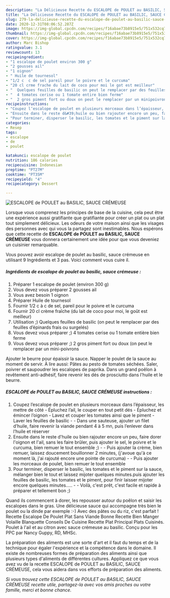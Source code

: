 ```yaml
---
description: "La Délicieuse Recette du ESCALOPE de POULET au BASILIC, SAUCE CRÉMEUSE"
title: "La Délicieuse Recette du ESCALOPE de POULET au BASILIC, SAUCE CRÉMEUSE"
slug: 279-la-delicieuse-recette-du-escalope-de-poulet-au-basilic-sauce-cremeuse
date: 2020-12-31T08:06:52.287Z
image: https://img-global.cpcdn.com/recipes/f16abae73b8915e5/751x532cq70/escalope-de-poulet-au-basilic-sauce-cremeuse-photo-principale-de-la-recette.jpg
thumbnail: https://img-global.cpcdn.com/recipes/f16abae73b8915e5/751x532cq70/escalope-de-poulet-au-basilic-sauce-cremeuse-photo-principale-de-la-recette.jpg
cover: https://img-global.cpcdn.com/recipes/f16abae73b8915e5/751x532cq70/escalope-de-poulet-au-basilic-sauce-cremeuse-photo-principale-de-la-recette.jpg
author: Marc Bishop
ratingvalue: 3.1
reviewcount: 13
recipeingredient:
- "1 escalope de poulet environ 300 g"
- "2 gousses ail"
- "1 oignon"
- " Huile de tournesol"
- "1/2 c  c de sel pareil pour le poivre et le curcuma"
- "20 cl crme frache du lait de coco pour moi le got est meilleur"
- "  Quelques feuilles de basilic on peut le remplacer par des feuilles dpinards frais ou surgels"
- "  4 tomates cerise ou 1 tomate entire bien ferme"
- "  2 gros piment fort ou doux on peut le remplacer par un minipoivrons"
recipeinstructions:
- "Coupez l’escalope de poulet en plusieurs morceaux dans l’épaisseur, les mettre de côté Épluchez l’ail, le couper en tout petit dés  Épluchez et émincer l’oignon Lavez et couper les tomates ainsi que le piment  Laver les feuilles de basilic   Dans une sauteuse, ajouter un filet d’huile, faire revenir la viande pendant 4 à 5 mn, puis l’enlever dans l’huile et réserver"
- "Ensuite dans le reste d&#39;huile ou bien rajouter encore un peu, faire dorer l&#39;oignon et l&#39;ail, sans les faire brûler, puis ajouter le sel, le poivre et le curcuma, bien remuer le tout ensemble ;)   Puis ajouter la crème, bien remuer, laissez doucement bouillonner 2 minutes, (j&#39;avoue qu&#39;à ce moment là, j&#39;ai rajouté encore une pointe de curcuma)   Puis ajouter les morceaux de poulet, bien remuer le tout ensemble"
- "Pour terminer, disperser le basilic, les tomates et le piment sur la sauce, mélanger bien le tout et laissez mijoter quelques minutes.puis ajouter les feuilles de basilic, les tomates et le piment, pour finir laisser mijoter encore quelques minutes.....   Voilà, c&#39;est prêt, c&#39;est facile et rapide à préparer et tellement bon ;)"
categories:
- Resep
tags:
- escalope
- de
- poulet

katakunci: escalope de poulet 
nutrition: 186 calories
recipecuisine: Indonesian
preptime: "PT27M"
cooktime: "PT35M"
recipeyield: "4"
recipecategory: Dessert

---
```



![ESCALOPE de POULET au BASILIC, SAUCE CRÉMEUSE](https://img-global.cpcdn.com/recipes/f16abae73b8915e5/751x532cq70/escalope-de-poulet-au-basilic-sauce-cremeuse-photo-principale-de-la-recette.jpg)

Lorsque vous comprenez les principes de base de la cuisine, cela peut être une expérience aussi gratifiante que gratifiante pour créer un plat ou un plat tout simplement délicieux. Les odeurs de votre maison ainsi que les visages des personnes avec qui vous la partagez sont inestimables. Nous espérons que cette recette de <strong> ESCALOPE de POULET au BASILIC, SAUCE CRÉMEUSE </strong> vous donnera certainement une idée pour que vous deveniez un cuisinier remarquable.

<!--inarticleads1-->

Vous pouvez avoir escalope de poulet au basilic, sauce crémeuse en utilisant 9 Ingrédients et 3 pas. Voici comment vous cuire il.

##### Ingrédients de escalope de poulet au basilic, sauce crémeuse :

1. Préparer 1 escalope de poulet (environ 300 g)
1. Vous devez vous préparer 2 gousses ail
1. Vous avez besoin 1 oignon
1. Préparer  Huile de tournesol
1. Fournir 1/2 c à c de sel, pareil pour le poivre et le curcuma
1. Fournir 20 cl crème fraîche (du lait de coco pour moi, le goût est meilleur)
1. Utilisation  ;) Quelques feuilles de basilic (on peut le remplacer par des feuilles d’épinards frais ou surgelés)
1. Vous devez vous préparer  ;) 4 tomates cerise ou 1 tomate entière bien ferme
1. Vous devez vous préparer  ;) 2 gros piment fort ou doux (on peut le remplacer par un mini-poivrons


Ajouter le beurre pour épaissir la sauce. Napper le poulet de la sauce au moment de servir. À lire aussi: Pâtes au pesto de tomates séchées. Saler, poivrer et saupoudrer les escalopes de paprika. Dans un grand poêlon à revêtement anti-adhésif, faire revenir les dés de prosciutto dans l&#39;huile et le beurre. 

<!--inarticleads2-->

##### ESCALOPE de POULET au BASILIC, SAUCE CRÉMEUSE instructions :

1. Coupez l’escalope de poulet en plusieurs morceaux dans l’épaisseur, les mettre de côté - Épluchez l’ail, le couper en tout petit dés  - Épluchez et émincer l’oignon - Lavez et couper les tomates ainsi que le piment  - Laver les feuilles de basilic  -  - Dans une sauteuse, ajouter un filet d’huile, faire revenir la viande pendant 4 à 5 mn, puis l’enlever dans l’huile et réserver
1. Ensuite dans le reste d&#39;huile ou bien rajouter encore un peu, faire dorer l&#39;oignon et l&#39;ail, sans les faire brûler, puis ajouter le sel, le poivre et le curcuma, bien remuer le tout ensemble ;)  -  - Puis ajouter la crème, bien remuer, laissez doucement bouillonner 2 minutes, (j&#39;avoue qu&#39;à ce moment là, j&#39;ai rajouté encore une pointe de curcuma)  -  - Puis ajouter les morceaux de poulet, bien remuer le tout ensemble
1. Pour terminer, disperser le basilic, les tomates et le piment sur la sauce, mélanger bien le tout et laissez mijoter quelques minutes.puis ajouter les feuilles de basilic, les tomates et le piment, pour finir laisser mijoter encore quelques minutes.....  -  - Voilà, c&#39;est prêt, c&#39;est facile et rapide à préparer et tellement bon ;)


Quand ils commencent à dorer, les repousser autour du poêlon et saisir les escalopes dans le gras. Une délicieuse sauce qui accompagne très bien le poulet ou la dinde par exemple :-) Avec des pâtes ou du riz, c&#39;est parfait ! Recette Escalope De Poulet Plat Sans Viande Bonne Recette Bien Manger Volaille Blanquette Conseils De Cuisine Recette Plat Principal Plats Cuisinés. Poulet à l&#39;ail et au citron avec sauce crémeuse au basilic. Conçu pour les PPC par Nancy Guppy, RD, MHSc. 

<!--inarticleads1-->

<p>
La préparation des aliments est une sorte d'art et il faut du temps et de la technique pour égaler l'expérience et la compétence dans le domaine. Il existe de nombreuses formes de préparation des aliments ainsi que plusieurs types d'aliments de différentes cultures. Appliquez ce que vous avez vu de la recette ESCALOPE de POULET au BASILIC, SAUCE CRÉMEUSE, cela vous aidera dans vos efforts de préparation des aliments.
</p>

<p>
<i>Si vous trouvez cette ESCALOPE de POULET au BASILIC, SAUCE CRÉMEUSE recette utile, partagez-la avec vos amis proches ou votre famille, merci et bonne chance.</i>
</p>
